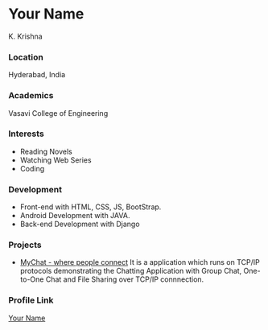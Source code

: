 # Your Name
K. Krishna
### Location

Hyderabad, India

### Academics

Vasavi College of Engineering

### Interests

- Reading Novels
- Watching Web Series
- Coding

### Development

- Front-end with HTML, CSS, JS, BootStrap.
- Android Development with JAVA.
- Back-end Development with Django

### Projects

- [MyChat - where people connect](https://github.com/KulkarniKrishna/MyChat-where-people-connect) It is a application which runs on TCP/IP protocols demonstrating the Chatting Application with Group Chat, One-to-One Chat and File Sharing over TCP/IP connnection.

### Profile Link

[Your Name](https://github.com/KulkarniKrishna)
